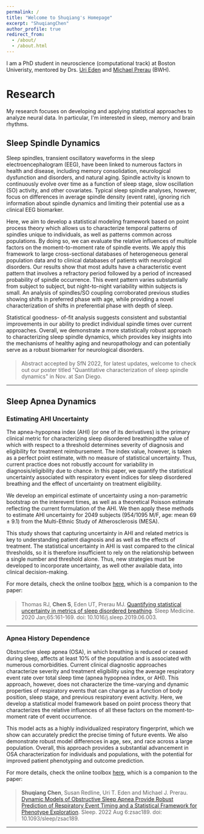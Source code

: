 ```yaml
---
permalink: /
title: "Welcome to Shuqiang's Homepage"
excerpt: "ShuqiangChen"
author_profile: true
redirect_from: 
  - /about/
  - /about.html
---
```



I am a PhD student in neuroscience (computational track) at Boston Univeristy, mentored by Drs. [Uri Eden](https://www.bu.edu/math/people/faculty/probability-and-statistics/eden/) and [Michael Prerau](https://prerau.bwh.harvard.edu) (BWH).

Research 
======
My research focuses on developing and applying statistical approaches to analyze neural data. In particular, I'm interested in sleep, memory and brain rhythms.

Sleep Spindle Dynamics
------

Sleep spindles, transient oscillatory waveforms in the sleep electroencephalogram (EEG), have been linked to numerous factors in health and disease, including memory consolidation, neurological dysfunction and disorders, and natural aging. Spindle activity is known to continuously evolve over time as a function of sleep stage, slow oscillation (SO) activity, and other covariates. Typical sleep spindle analyses, however, focus on differences in average spindle density (event rate), ignoring rich information about spindle dynamics and limiting their potential use as a clinical EEG biomarker. 

Here, we aim to develop a statistical modeling framework based on point process theory which allows us to characterize temporal patterns of spindles unique to individuals, as well as patterns common across populations. By doing so, we can evaluate the relative influences of multiple factors on the moment-to-moment rate of spindle events. We apply this framework to large cross-sectional databases of heterogeneous general population data and to clinical databases of patients with neurological disorders. Our results show that most adults have a characteristic event pattern that involves a refractory period followed by a period of increased probability of spindle occurrence. This event pattern varies substantially from subject to subject, but night-to-night variability within subjects is small. An analysis of spindles/SO coupling corroborated previous studies showing shifts in preferred phase with age, while providing a novel characterization of shifts in preferential phase with depth of sleep. 

Statistical goodness- of-fit analysis suggests consistent and substantial improvements in our ability to predict individual spindle times over current approaches. Overall, we demonstrate a more statistically robust approach to characterizing sleep spindle dynamics, which provides key insights into the mechanisms of healthy aging and neuropathology and can potentially serve as a robust biomarker for neurological disorders.
####
> Abstract accepted by SfN 2022, for latest updates, welcome to check out our poster titled "Quantitative characterization of sleep spindle dynamics" in Nov. at San Diego.
---


Sleep Apnea Dynamics
------

### Estimating AHI Uncertainty

The apnea-hypopnea index (AHI) (or one of its derivatives) is the primary clinical metric for characterizing sleep disordered breathingdthe value of which with respect to a threshold determines severity of diagnosis and eligibility for treatment reimbursement. The index value, however, is taken as a perfect point estimate, with no measure of statistical uncertainty. Thus, current practice does not robustly account for variability in diagnosis/eligibility due to chance. In this paper, we quantify the statistical uncertainty associated with respiratory event indices for sleep disordered breathing and the effect of uncertainty on treatment eligibility.

We develop an empirical estimate of uncertainty using a non-parametric bootstrap on the interevent times, as well as a theoretical Poisson estimate reflecting the current formulation of the AHI. We then apply these methods to estimate AHI uncertainty for 2049 subjects (954/1095 M/F, age: mean 69 ± 9.1) from the Multi-Ethnic Study of Atherosclerosis (MESA).

This study shows that capturing uncertainty in AHI and related metrics is key to understanding patient diagnosis and as well as the effects of treatment. The statistical uncertainty in AHI is vast compared to the clinical thresholds, so it is therefore insufficient to rely on the relationship between a single number and threshold alone. Thus, new strategies must be developed to incorporate uncertainty, as well other available data, into clinical decision-making.

For more details, check the online toolbox [here](https://prerau.bwh.harvard.edu/ahi-overview/), which is a companion to the paper:
####
> Thomas RJ, **Chen S**, Eden UT, Prerau MJ. [Quantifying statistical uncertainty in metrics of sleep disordered breathing](https://github.com/ShuqiangChen/ShuqiangChen.github.io/blob/master/files/SDB_uncertainty_Thomas2020_SleepMed.pdf). Sleep Medicine. 2020 Jan;65:161-169. doi: 10.1016/j.sleep.2019.06.003.
---


### Apnea History Dependence

Obstructive sleep apnea (OSA), in which breathing is reduced or ceased during sleep, affects at least 10% of the population and is associated with numerous comorbidities. Current clinical diagnostic approaches characterize severity and treatment eligibility using the average respiratory event rate over total sleep time (apnea hypopnea index, or AHI). This approach, however, does not characterize the time-varying and dynamic properties of respiratory events that can change as a function of body position, sleep stage, and previous respiratory event activity. Here, we develop a statistical model framework based on point process theory that characterizes the relative influences of all these factors on the moment-to-moment rate of event occurrence.

This model acts as a highly individualized respiratory fingerprint, which we show can accurately predict the precise timing of future events. We also demonstrate robust model differences in age, sex, and race across a large population. Overall, this approach provides a substantial advancement in OSA characterization for individuals and populations, with the potential for improved patient phenotyping and outcome prediction.

For more details, check the online toolbox [here](https://github.com/preraulab/Apnea_dynamics_toolbox), which is a companion to the paper:
####
> **Shuqiang Chen**, Susan Redline, Uri T. Eden and Michael J. Prerau. [Dynamic Models of Obstructive Sleep Apnea Provide Robust Prediction of Respiratory Event Timing and a Statistical Framework for Phenotype Exploration](https://github.com/ShuqiangChen/ShuqiangChen.github.io/blob/master/files/Apnea_Dynamics_Chen_2022Sleep.pdf). Sleep. 2022 Aug 6:zsac189. doi: 10.1093/sleep/zsac189.
---



